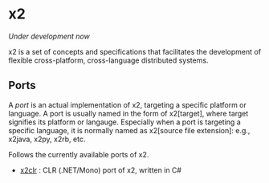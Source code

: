 x2
==

_Under development now_

x2 is a set of concepts and specifications that facilitates the development of
flexible cross-platform, cross-language distributed systems.

Ports
-----

A _port_ is an actual implementation of x2, targeting a specific platform or
language. A port is usually named in the form of x2[target], where target
signifies its platform or langauge. Especially when a port is targeting a
specific language, it is normally named as x2[source file extension]: e.g.,
x2java, x2py, x2rb, etc.

Follows the currently available ports of x2.

* [x2clr](https://github.com/jaykang920/x2clr) : CLR (.NET/Mono) port of x2,
  written in C#
